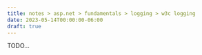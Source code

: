 ```yaml
---
title: notes > asp.net > fundamentals > logging > w3c logging
date: 2023-05-14T00:00:00-06:00
draft: true
---
```


TODO...
